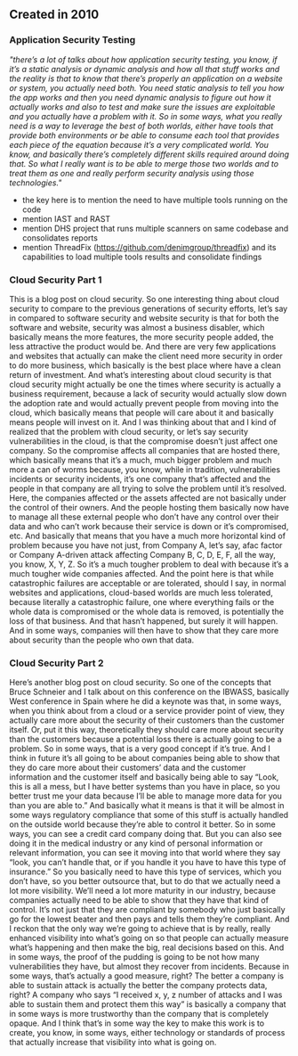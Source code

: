 ## Created in 2010

### Application Security Testing

_"there’s a lot of talks about how application security testing, you know, if it’s a static analysis or dynamic analysis and how all that stuff works and the reality is that to know that there’s properly an application on a website or system, you actually need both. You need static analysis to tell you how the app works and then you need dynamic analysis to figure out how it actually works and also to test and make sure the issues are exploitable and you actually have a problem with it. So in some ways, what you really need is a way to leverage the best of both worlds, either have tools that provide both environments or be able to consume each tool that provides each piece of the equation because it’s a very complicated world. You know, and basically there’s completely different skills required around doing that. So what I really want is to be able to merge those two worlds and to treat them as one and really perform security analysis using those technologies."_

 - the key here is to mention the need to have multiple tools running on the code
 - mention IAST and RAST
 - mention DHS project that runs multiple scanners on same codebase and consolidates reports
 - mention ThreadFix (https://github.com/denimgroup/threadfix) and its capabilities to load multiple tools results and consolidate findings


### Cloud Security Part 1

This is a blog post on cloud security. So one interesting thing about cloud security to compare to the previous generations of security efforts, let’s say in compared to software security and website security is that for both the software and website, security was almost a business disabler, which basically means the more features, the more security people added, the less attractive the product would be. And there are very few applications and websites that actually can make the client need more security in order to do more business, which basically is the best place where have a clean return of investment. And what’s interesting about cloud security is that cloud security might actually be one the times where security is actually a business requirement, because a lack of security would actually slow down the adoption rate and would actually prevent people from moving into the cloud, which basically means that people will care about it and basically means people will invest on it. And I was thinking about that and I kind of realized that the problem with cloud security, or let’s say security vulnerabilities in the cloud, is that the compromise doesn’t just affect one company. So the compromise affects all companies that are hosted there, which basically means that it’s a much, much bigger problem and much more a can of worms because, you know, while in tradition, vulnerabilities incidents or security incidents, it’s one company that’s affected and the people in that company are all trying to solve the problem until it’s resolved. Here, the companies affected or the assets affected are not basically under the control of their owners. And the people hosting them basically now have to manage all these external people who don’t have any control over their data and who can’t work because their service is down or it’s compromised, etc. And basically that means that you have a much more horizontal kind of problem because you have not just, from Company A, let’s say, afac factor or Company A-driven attack affecting Company B, C, D, E, F, all the way, you know, X, Y, Z. So it’s a much tougher problem to deal with because it’s a much tougher wide companies affected. And the point here is that while catastrophic failures are acceptable or are tolerated, should I say, in normal websites and applications, cloud-based worlds are much less tolerated, because literally a catastrophic failure, one where everything fails or the whole data is compromised or the whole data is removed, is potentially the loss of that business. And that hasn’t happened, but surely it will happen. And in some ways, companies will then have to show that they care more about security than the people who own that data.


### Cloud Security Part 2

Here’s another blog post on cloud security. So one of the concepts that Bruce Schneier and I talk about on this conference on the IBWASS, basically West conference in Spain where he did a keynote was that, in some ways, when you think about from a cloud or a service provider point of view, they actually care more about the security of their customers than the customer itself. Or, put it this way, theoretically they should care more about security than the customers because a potential loss there is actually going to be a problem. So in some ways, that is a very good concept if it’s true. And I think in future it’s all going to be about companies being able to show that they do care more about their customers’ data and the customer information and the customer itself and basically being able to say “Look, this is all a mess, but I have better systems than you have in place, so you better trust me your data because I’ll be able to manage more data for you than you are able to.” And basically what it means is that it will be almost in some ways regulatory compliance that some of this stuff is actually handled on the outside world because they’re able to control it better. So in some ways, you can see a credit card company doing that. But you can also see doing it in the medical industry or any kind of personal information or relevant information, you can see it moving into that world where they say “look, you can’t handle that, or if you handle it you have to have this type of insurance.” So you basically need to have this type of services, which you don’t have, so you better outsource that, but to do that we actually need a lot more visibility. We’ll need a lot more maturity in our industry, because companies actually need to be able to show that they have that kind of control. It’s not just that they are compliant by somebody who just basically go for the lowest beater and then pays and tells them they’re compliant. And I reckon that the only way we’re going to achieve that is by really, really enhanced visibility into what’s going on so that people can actually measure what’s happening and then make the big, real decisions based on this. And in some ways, the proof of the pudding is going to be not how many vulnerabilities they have, but almost they recover from incidents. Because in some ways, that’s actually a good measure, right? The better a company is able to sustain attack is actually the better the company protects data, right? A company who says “I received x, y, z number of attacks and I was able to sustain them and protect them this way” is basically a company that in some ways is more trustworthy than the company that is completely opaque. And I think that’s in some way the key to make this work is to create, you know, in some ways, either technology or standards of process that actually increase that visibility into what is going on. 
